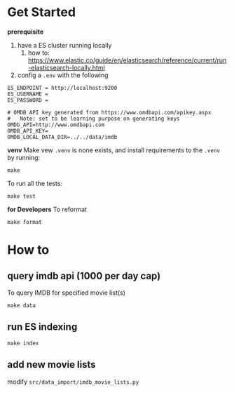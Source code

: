 # Get Started
__prerequisite__ 
1. have a ES cluster running locally
   1. how to: https://www.elastic.co/guide/en/elasticsearch/reference/current/run-elasticsearch-locally.html 
2. config a `.env` with the following
```
ES_ENDPOINT = http://localhost:9200
ES_USERNAME = 
ES_PASSWORD = 

# OMDB API key generated from https://www.omdbapi.com/apikey.aspx
#   Note: set to be learning purpose on generating keys
OMDb_API=http://www.omdbapi.com
OMDB_API_KEY=
OMDB_LOCAL_DATA_DIR=../../data/imdb
```
__venv__
Make vew `.venv` is none exists, and install requirements to the `.venv` by running:
```
make
```
To run all the tests:
```
make test
```


__for Developers__
To reformat
```
make format
```

# How to

## query imdb api (1000 per day cap) 
To query IMDB for specified movie list(s)
```
make data
```

## run ES indexing
```
make index
```

## add new movie lists

modify `src/data_import/imdb_movie_lists.py`